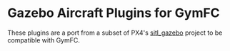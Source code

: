 # Gazebo Aircraft Plugins for GymFC

These plugins are a port from a subset of PX4's
[sitl_gazebo](https://github.com/PX4/sitl_gazebo) project to be compatible with
GymFC.
